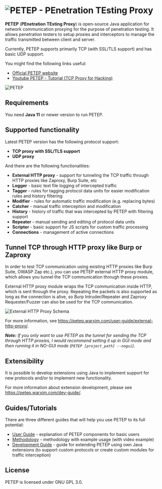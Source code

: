 # ![PETEP - PEnetration TEsting Proxy](https://petep.warxim.com/img/logo.png)
**PETEP** (**PEnetration TEsting Proxy**) is open-source Java application for network communication proxying for the purpose of penetration testing. It allows penetration testers to setup proxies and interceptors to manage the traffic transmitted between client and server.

Currently, PETEP supports primarily TCP (with SSL/TLS support) and has basic UDP support.

You might find the following links useful:
- [Official PETEP website](https://petep.warxim.com/)
- [Youtube PETEP - Tutorial (TCP Proxy for Hacking)](https://www.youtube.com/watch?v=DPXEPLYttgQ)

![PETEP](https://petep.warxim.com/img/screenshots/7.png)

## Requirements
You need **Java 11** or newer version to run PETEP.

## Supported functionality
Latest PETEP version has the following protocol support:
- **TCP proxy with SSL/TLS support**
- **UDP proxy**

And there are the following functionalities:
- **External HTTP proxy** - support for tunneling the TCP traffic through HTTP proxies like Zaproxy, Burp Suite, etc
- **Logger** - basic text file logging of intercepted traffic
- **Tagger** - rules for tagging protocol data units for easier modification rules and history filtering
- **Modifier** - rules for automatic traffic modification (e.g. replacing bytes)
- **Catcher** - manual traffic interception and modification
- **History** - history of traffic that was intercepted by PETEP with filtering support
- **Repeater** - manual sending and editing of protocol data units
- **Scripter** - basic support for JS scripts for custom traffic processing
- **Connections** - management of active connections

## Tunnel TCP through HTTP proxy like Burp or Zaproxy
In order to test TCP communication using existing HTTP proxies like Burp Suite, OWASP Zap etc.),
you can use PETEP external HTTP proxy module, which allows you tunnel the TCP communication through these proxies.

External HTTP proxy module wraps the TCP communication inside HTTP, which is sent through the proxy.
Repeating the packets is also supported as long as the connection is alive, so Burp Intruder/Repeater and Zaproxy Requester/Fuzzer
can also be used for the TCP communication.

![External HTTP Proxy Schema](https://petep.warxim.com/img/user-guide/ehttpp.png)

For more information, see https://petep.warxim.com/user-guide/external-http-proxy/.

***Note:** If you only want to use PETEP as the tunnel for sending the TCP through HTTP proxies,
I would recommend setting it up in GUI mode and then running it in NO-GUI mode (`PETEP [project_path] --nogui`).*

## Extensibility
It is possible to develop extensions using Java to implement support for new protocols and/or to implement new functionality. 

For more information about extension development, please see https://petep.warxim.com/dev-guide/.

## Guides/Tutorials
There are three different guides that will help you use PETEP to its full potential:
- [User Guide](https://petep.warxim.com/user-guide/) - explanation of PETEP components for basic users
- [Methodology](https://petep.warxim.com/methodology/) - methodology with example usage (with video example)
- [Development Guide](https://petep.warxim.com/dev-guide/) - guide for extending PETEP using own Java extensions 
  (to support custom protocols or create custom modules for traffic interception)

## License
PETEP is licensed under GNU GPL 3.0.
